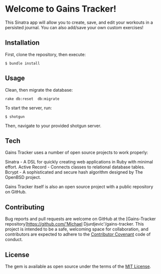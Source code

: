 # Welcome to Gains Tracker!

This Sinatra app will allow you to create, save, and edit your workouts in a persisted journal. You can also add/save your own custom exercises!

## Installation

First, clone the repository, then execute:

```$ bundle install```

## Usage

Clean, then migrate the database:

```rake db:reset  db:migrate```

To start the server, run:

```$ shotgun```

Then, navigate to your provided shotgun server.

## Tech

Gains Tracker uses a number of open source projects to work properly:

Sinatra - A DSL for quickly creating web applications in Ruby with minimal effort.
Active Record - Connects classes to relational database tables.
Bcrypt - A sophisticated and secure hash algorithm designed by The OpenBSD project.

Gains Tracker itself is also an open source project with a public repository on GitHub.

## Contributing

Bug reports and pull requests are welcome on GitHub at the [Gains-Tracker repository]https://github.com/'Michael Djurdjevic'/gains-tracker. This project is intended to be a safe, welcoming space for collaboration, and contributors are expected to adhere to the [Contributor Covenant](http://contributor-covenant.org) code of conduct.


## License

The gem is available as open source under the terms of the [MIT License](http://opensource.org/licenses/MIT).
